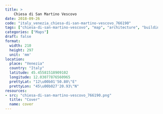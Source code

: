 ```yaml
---
title: > 
    Chiesa di San Martino Vescovo
date: 2018-09-26
code: "italy_venezia_chiesa-di-san-martino-vescovo_766190"
tags: ["chiesa-di-san-martino-vescovo", "map", "architecture", "buildings", "Venezia", "Italy"]
categories: ["Maps"]
draft: false
format:
  width: 210
  height: 297
  unit: 'mm'
location:
  place: "Venezia"
  country: "Italy"
  latitude: 45.45581518909102
  longitude: 12.03077876560965
  prettyLat: "12\u00b01'50.80\"E"
  prettyLon: "45\u00b027'20.93\"N"
resources:
- src: "chiesa-di-san-martino-vescovo_766190.png"
  title: "Cover"
  name: cover
---
```

